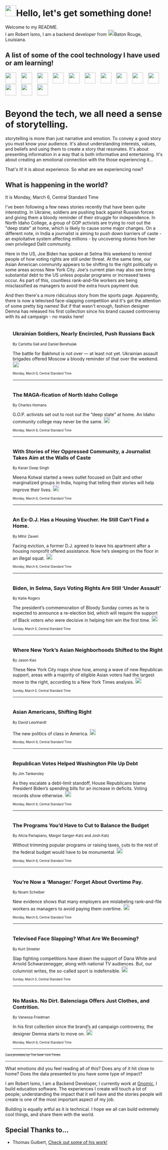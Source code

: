<h1><img src="https://emojis.slackmojis.com/emojis/images/1643514375/3493/hot-coffee.gif?1643514375" width="35"/>Hello, let's get something done!</h1>

<p>Welcome to my README.<br/>
I am Robert Ismo, I am a backend developer from <img src="https://emojis.slackmojis.com/emojis/images/1638395689/50435/moulin_rouge.png?1638395689" width="20"/>Baton Rouge, Louisiana.</p>
<h2>A list of some of the cool technology I have used or am learning!</h2>
<p>
<img src="https://emojis.slackmojis.com/emojis/images/1643516091/21142/meow_bongotap.gif?1643516091" width="35" alt="">
<img src="https://img.shields.io/badge/Favorite%20Frontend%20Framework-SvelteKit-f83903" alt="">
<img src="https://img.shields.io/badge/Second%20Favorite-Vue-40b581" alt="">
<img src="https://img.shields.io/badge/Most%20Used%20Runtime-Nodejs-78b061" alt="">
<img src="https://emojis.slackmojis.com/emojis/images/1643517416/34482/fire.gif?1643517416" width="35" alt="">
<img src="https://img.shields.io/badge/Javascript%20But%20Better-Typescript-0078ca" alt="">
<img src="https://img.shields.io/badge/Favorite%20Language-Elixir-3e244d" alt="">
<img src="https://img.shields.io/badge/Containerize%20Everything-Docker-6ac9ef" alt="">
<img src="https://emojis.slackmojis.com/emojis/images/1643514596/5999/meow_party.gif?1643514596" width="35" alt="">
<img src="https://img.shields.io/badge/API%20Love%20Language-Graphql-de32a5" alt="">
<img src="https://img.shields.io/badge/Our%20Favorite%20Version%20Controller-Git-e94f33" alt="">
<img src="https://img.shields.io/badge/Favorite%20Database-Redis-d42d1d" alt="">
<img src="https://emojis.slackmojis.com/emojis/images/1643514559/5584/deployparrot.gif?1643514559" width="35" alt="">
<img src="https://img.shields.io/badge/Container%20Interstate-RabbitMQ-f66200" alt="">
<img src="https://img.shields.io/badge/Gotta%20Learn-Kubernetes-316adf" alt="">
<img src="https://img.shields.io/badge/Really%20Mature%20Now-WASM-654fef" alt="">
<img src="https://emojis.slackmojis.com/emojis/images/1666642497/61942/dance_vibe.gif?1666642497" width="35" alt="">
<img src="https://img.shields.io/badge/For%20My%20M1-ARM64-657d96" alt="">
<img src="https://img.shields.io/badge/Loving%20This%20So%20Much-TailwindCSS-17bcb5" alt="">
<img src="https://img.shields.io/badge/Cool%20Build%20Tool-Vite-f9cb24" alt="">
<img src="https://emojis.slackmojis.com/emojis/images/1669231376/62819/working-on-it.gif?1669231376" width="35" alt="">
<img src="https://img.shields.io/badge/Fun%20and%20Easy%20Database-MongoDB-5f8c49" alt="">
<img src="https://img.shields.io/badge/JS%20Life%20Support-NPM-c73737" alt="">
<img src="https://img.shields.io/badge/I%20Liked%20It-DynamoDB-0073b9" alt="">
<img src="https://emojis.slackmojis.com/emojis/images/1643514045/46/question.gif?1643514045" width="35" alt="">
<img src="https://img.shields.io/badge/cool-React-60d6f9" alt="">
<img src="https://img.shields.io/badge/Future%20Big%20Project-Lambda-f37e00" alt="">
<img src="https://img.shields.io/badge/NPM%20But%20Better-PNPM-f1aa07" alt="">
<img src="https://emojis.slackmojis.com/emojis/images/1643514943/9662/fbwow.gif?1643514943" width="35" alt="">
<img src="https://img.shields.io/badge/First%20Language-C-662079" alt="">
<img src="https://img.shields.io/badge/Where%20I%20Deploy%20Frontend-Vercel-000000" alt="">
<img src="https://img.shields.io/badge/Who%20Does%20not%20Want%20an%20App-Swift-f9492a" alt="">
<img src="https://emojis.slackmojis.com/emojis/images/1643514058/151/javascript.png?1643514058" width="35" alt="">
<img src="https://img.shields.io/badge/cool-Python-fbd542" alt="">
<img src="https://img.shields.io/badge/Favorite%20Something-Stripe-656cdc" alt="">
<img src="https://img.shields.io/badge/Of%20Course-HTML5-ed6327" alt="">
<img src="https://emojis.slackmojis.com/emojis/images/1660415405/60731/bomb.gif?1660415405" width="35" alt="">
<img src="https://img.shields.io/badge/hate-CSS-2964ec" alt="">
<img src="https://img.shields.io/badge/Learning-CircleCI-141215" alt="">
<img src="https://img.shields.io/badge/Learning-Rust-fbbb3b" alt="">
<img src="https://emojis.slackmojis.com/emojis/images/1660415397/60712/writing-hand.gif?1660415397" width="35" alt="">
<img src="https://img.shields.io/badge/Dev%20Browser%20of%20Choice-Firefox-cc4e26" alt="">
<img src="https://img.shields.io/badge/Recoverying%20From%20Windows-UNIX-1781e3" alt="">
<img src="https://img.shields.io/badge/LOVE-LogSeq-90c1c2" alt="">
<img src="https://emojis.slackmojis.com/emojis/images/1643514066/223/kirby.gif?1643514066" width="35" alt="">
<img src="https://img.shields.io/badge/Daily%20Driver-MacOS-e6e6e8" alt="">
<img src="https://img.shields.io/badge/Git%20Server-Github-000000" alt="">
<img src="https://img.shields.io/badge/enjoyable-EC2-f17428" alt="">
<img src="https://emojis.slackmojis.com/emojis/images/1643514239/2069/excited.gif?1643514239" width="35" alt="">
</p>
<h1>Beyond the tech, we all need a sense of storytelling.</h1>
<p>storytelling is more than just narrative and emotion. To convey a good story you must know your audience. It's about understanding interests, values, and beliefs and using them to create a story that resonates. It's about presenting information in a way that is both informative and entertaining. It's about creating an emotional connection with the those experiencing it...</p>
<p>That's it! it is about experience. So what are we experiencing now?</p>
<h2>What is happening in the world?</h2>
<p>It is Monday, March 6, Central Standard Time</p>
<p>
I&#39;ve been following a few news stories recently that have been quite interesting. In Ukraine, soldiers are pushing back against Russian forces and giving them a bloody reminder of their struggle for independence. In North Idaho College, a group of GOP activists are trying to root out the &quot;deep state&quot; at home, which is likely to cause some major changes. On a different note, in India a journalist is aiming to push down barriers of caste - an exploitative system affecting millions - by uncovering stories from her own privileged Dalit community.

Here in the US, Joe Biden has spoken at Selma this weekend to remind people of how voting rights are still under threat. At the same time, our Asian American community appears to be shifting to the right politically in some areas across New York City. Joe&#39;s current plan may also see bring substantial debt to the US unless popular programs or increased taxes occur. As part of this, countless rank-and-file workers are being misclassified as managers to avoid the extra hours payment due.

And then there&#39;s a more ridiculous story from the sports page. Apparently, there is now a televised face-slapping competition and it&#39;s got the attention of some pretty big names! But if that wasn&#39;t enough, fashion designer Demna has released his first collection since his brand caused controversy with its ad campaign - no masks here!</p>
<ol>
<img src="https://img.shields.io/badge/-world-blue" alt="">
<h3>Ukrainian Soldiers, Nearly Encircled, Push Russians Back</h3>
<sub>By Carlotta Gall and Daniel Berehulak</sub>
<p>The battle for Bakhmut is not over — at least not yet. Ukrainian assault brigades offered Moscow a bloody reminder of that over the weekend.  <a href="https://nyti.ms/41MEQtn"><img src="https://developer.nytimes.com/files/poweredby_nytimes_30b.png?v=1583354208352" height="20"></a></p>
<sub><sub>Monday, March 6, Central Standard Time</sub></sub>
<hr/>
<img src="https://img.shields.io/badge/-us-blue" alt="">
<h3>The MAGA-fication of North Idaho College</h3>
<sub>By Charles Homans</sub>
<p>G.O.P. activists set out to root out the “deep state” at home. An Idaho community college may never be the same.  <a href="https://nyti.ms/3yfHfze"><img src="https://developer.nytimes.com/files/poweredby_nytimes_30b.png?v=1583354208352" height="20"></a></p>
<sub><sub>Monday, March 6, Central Standard Time</sub></sub>
<hr/>
<img src="https://img.shields.io/badge/-world-blue" alt="">
<h3>With Stories of Her Oppressed Community, a Journalist Takes Aim at the Walls of Caste</h3>
<sub>By Karan Deep Singh</sub>
<p>Meena Kotwal started a news outlet focused on Dalit and other marginalized groups in India, hoping that telling their stories will help improve their lives.  <a href="https://nyti.ms/41Qd3rO"><img src="https://developer.nytimes.com/files/poweredby_nytimes_30b.png?v=1583354208352" height="20"></a></p>
<sub><sub>Monday, March 6, Central Standard Time</sub></sub>
<hr/>
<img src="https://img.shields.io/badge/-nyregion-blue" alt="">
<h3>An Ex-D.J. Has a Housing Voucher. He Still Can’t Find a Home.</h3>
<sub>By Mihir Zaveri</sub>
<p>Facing eviction, a former D.J. agreed to leave his apartment after a housing nonprofit offered assistance. Now he’s sleeping on the floor in an illegal squat.  <a href="https://nyti.ms/3ZpZ6iI"><img src="https://developer.nytimes.com/files/poweredby_nytimes_30b.png?v=1583354208352" height="20"></a></p>
<sub><sub>Monday, March 6, Central Standard Time</sub></sub>
<hr/>
<img src="https://img.shields.io/badge/-us-blue" alt="">
<h3>Biden, in Selma, Says Voting Rights Are Still ‘Under Assault’</h3>
<sub>By Katie Rogers</sub>
<p>The president’s commemoration of Bloody Sunday comes as he is expected to announce a re-election bid, which will require the support of Black voters who were decisive in helping him win the first time.  <a href="https://nyti.ms/3Zohd8I"><img src="https://developer.nytimes.com/files/poweredby_nytimes_30b.png?v=1583354208352" height="20"></a></p>
<sub><sub>Sunday, March 5, Central Standard Time</sub></sub>
<hr/>
<img src="https://img.shields.io/badge/-nyregion-blue" alt="">
<h3>Where New York’s Asian Neighborhoods Shifted to the Right</h3>
<sub>By Jason Kao</sub>
<p>These New York City maps show how, among a wave of new Republican support, areas with a majority of eligible Asian voters had the largest move to the right, according to a New York Times analysis.  <a href="https://nyti.ms/3ZDGsnX"><img src="https://developer.nytimes.com/files/poweredby_nytimes_30b.png?v=1583354208352" height="20"></a></p>
<sub><sub>Sunday, March 5, Central Standard Time</sub></sub>
<hr/>
<img src="https://img.shields.io/badge/-briefing-blue" alt="">
<h3>Asian Americans, Shifting Right</h3>
<sub>By David Leonhardt</sub>
<p>The new politics of class in America.  <a href="https://nyti.ms/3KZxYmf"><img src="https://developer.nytimes.com/files/poweredby_nytimes_30b.png?v=1583354208352" height="20"></a></p>
<sub><sub>Monday, March 6, Central Standard Time</sub></sub>
<hr/>
<img src="https://img.shields.io/badge/-us-blue" alt="">
<h3>Republican Votes Helped Washington Pile Up Debt</h3>
<sub>By Jim Tankersley</sub>
<p>As they escalate a debt-limit standoff, House Republicans blame President Biden’s spending bills for an increase in deficits. Voting records show otherwise.  <a href="https://nyti.ms/3ZJAEIZ"><img src="https://developer.nytimes.com/files/poweredby_nytimes_30b.png?v=1583354208352" height="20"></a></p>
<sub><sub>Monday, March 6, Central Standard Time</sub></sub>
<hr/>
<img src="https://img.shields.io/badge/-upshot-blue" alt="">
<h3>The Programs You’d Have to Cut to Balance the Budget</h3>
<sub>By Alicia Parlapiano, Margot Sanger-Katz and Josh Katz</sub>
<p>Without trimming popular programs or raising taxes, cuts to the rest of the federal budget would have to be monumental.  <a href="https://nyti.ms/3msd1Xd"><img src="https://developer.nytimes.com/files/poweredby_nytimes_30b.png?v=1583354208352" height="20"></a></p>
<sub><sub>Monday, March 6, Central Standard Time</sub></sub>
<hr/>
<img src="https://img.shields.io/badge/-business-blue" alt="">
<h3>You’re Now a ‘Manager.’ Forget About Overtime Pay.</h3>
<sub>By Noam Scheiber</sub>
<p>New evidence shows that many employers are mislabeling rank-and-file workers as managers to avoid paying them overtime.  <a href="https://nyti.ms/41N4GNO"><img src="https://developer.nytimes.com/files/poweredby_nytimes_30b.png?v=1583354208352" height="20"></a></p>
<sub><sub>Monday, March 6, Central Standard Time</sub></sub>
<hr/>
<img src="https://img.shields.io/badge/-sports-blue" alt="">
<h3>Televised Face Slapping? What Are We Becoming?</h3>
<sub>By Kurt Streeter</sub>
<p>Slap fighting competitions have drawn the support of Dana White and Arnold Schwarzenegger, along with national TV audiences. But, our columnist writes, the so-called sport is indefensible.  <a href="https://nyti.ms/3JdlmH5"><img src="https://developer.nytimes.com/files/poweredby_nytimes_30b.png?v=1583354208352" height="20"></a></p>
<sub><sub>Sunday, March 5, Central Standard Time</sub></sub>
<hr/>
<img src="https://img.shields.io/badge/-style-blue" alt="">
<h3>No Masks. No Dirt. Balenciaga Offers Just Clothes, and Contrition.</h3>
<sub>By Vanessa Friedman</sub>
<p>In his first collection since the brand’s ad campaign controversy, the designer Demna starts to move on.  <a href="https://nyti.ms/41QBDZG"><img src="https://developer.nytimes.com/files/poweredby_nytimes_30b.png?v=1583354208352" height="20"></a></p>
<sub><sub>Monday, March 6, Central Standard Time</sub></sub>
<hr/>
</ol>
<a href="https://developer.nytimes.com"><sub><sub>Data provided by The New York Times</sub></sub></a>
<hr/>
<p>What emotions did you feel reading all of this? Does any of it hit close to home? Does the data presented to you have some type of impact?</p>
<p>I am Robert Ismo, I am a Backend Developer, I currently work at <a href="https://gnomic.education/">Gnomic</a>, I build education software. The experiences I create will touch a lot of people; understanding the impact that it will have and the stories people will create is one of the most important aspect of my job.</p>
<p>Building is equally artful as it is technical. I hope we all can build extremely cool things, and share them with the world.</p>
<h2>Special Thanks to...</h2>
<ul>
<li>Thomas Guibert, <a href="https://github.com/thmsgbrt/thmsgbrt">Check out some of his work!</a></li>
</ul>